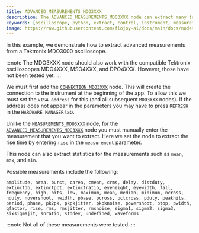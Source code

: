 ```yaml
---
title: ADVANCED_MEASUREMENTS_MDO3XXX
description: The ADVANCED_MEASUREMENTS_MDO3XXX node can extract many trace measurements from the MDO3000 series oscilloscopes.
keywords: [oscilloscope, python, extract, control, instrument, measurement, rise time]
image: https://raw.githubusercontent.com/flojoy-ai/docs/main/docs/nodes/IO/INSTRUMENTS/OSCILLOSCOPES/TEKTRONIX/MDO3XXX/ADVANCED/ADVANCED_MEASUREMENTS_MDO3XXX/examples/EX1/output.jpeg
---
```


In this example, we demonstrate how to extract advanced measurements from a Tektronix MDO3000 oscilloscope. 

:::note
The MDO3XXX node should also work with the compatible Tektronix oscilloscopes MDO4XXX, MSO4XXX, and DPO4XXX. However, those have not been tested yet.
:::

We must first add the [`CONNECTION_MDO3XXX`](https://github.com/flojoy-ai/nodes/tree/develop/IO/INSTRUMENTS/OSCILLOSCOPES/TEKTRONIX/MDO3XXX/) node. This will create the connection to the instrument at the beginning of the app. To allow this we must set the `VISA address` for this (and all subsequent `MDO3XXX` nodes). If the address does not appear in the parameters you may have to press `REFRESH` in the `HARDWARE MANAGER` tab.

Unlike the [`MEASUREMENTS_MDO3XXX`](https://github.com/flojoy-ai/nodes/blob/develop/IO/INSTRUMENTS/OSCILLOSCOPES/TEKTRONIX/MDO3XXX/BASIC/MEASUREMENTS_MDO3XXX/MEASUREMENTS_MDO3XXX.py) node, for the [`ADVANCED_MEASUREMENTS_MDO3XXX`](https://github.com/flojoy-ai/nodes/blob/develop/IO/INSTRUMENTS/OSCILLOSCOPES/TEKTRONIX/MDO3XXX/ADVANCED/ADVANCED_MEASUREMENTS_MDO3XXX/ADVANCED_MEASUREMENTS_MDO3XXX.py) node you must manually enter the measurement that you want to extract. Here we set the node to extract the rise time by entering `rise` in the `measurement` parameter.

This node can also extract statistics for the measurements such as `mean`, `max`, and `min`. 

Possible measurements include the following: 

    amplitude, area, burst, carea, cmean, crms, delay, distduty, extinctdb, extinctpct, extinctratio, eyeheight, eyewidth, fall, frequency, high, hits, low, maximum, mean, median, minimum, ncross, nduty, novershoot, nwidth, pbase, pcross, pctcross, pduty, peakhits, period, phase, pk2pk, pkpkjitter, pkpknoise, povershoot, ptop, pwidth, qfactor, rise, rms, rmsjitter, rmsnoise, sigma1, sigma2, sigma3, sixsigmajit, snratio, stddev, undefined, waveforms

:::note
Not all of these measurements were tested.
:::
